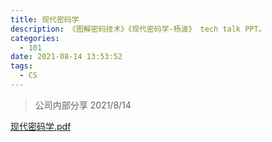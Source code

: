 ```yaml
---
title: 现代密码学
description: 《图解密码技术》《现代密码学-杨波》 tech talk PPT。
categories:
  - 101
date: 2021-08-14 13:53:52
tags:
  - CS
---
```


> 公司内部分享 2021/8/14

[现代密码学.pdf](https://drive.google.com/file/d/1DklooSZRRkecmtXzAYIRmMqaW1lFhFEh/view?usp=sharing)